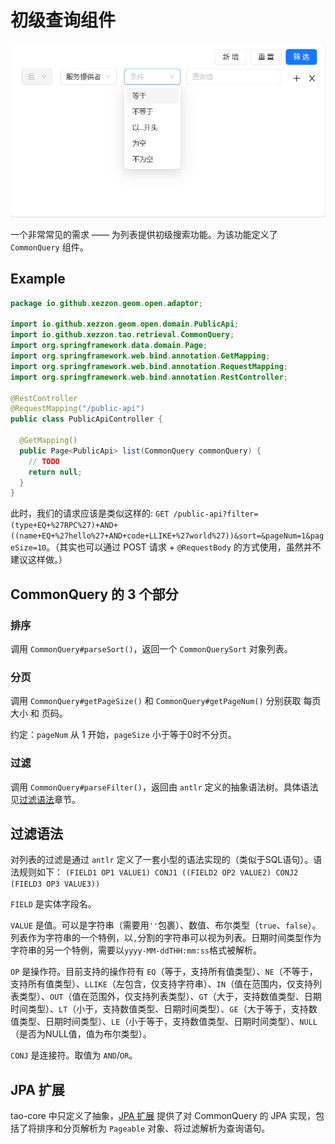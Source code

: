 # 初级查询组件

![初级查询组件示意图.png](assert/common-query.png)

一个非常常见的需求 —— 为列表提供初级搜索功能。为该功能定义了 `CommonQuery` 组件。

## Example

```java
package io.github.xezzon.geom.open.adaptor;

import io.github.xezzon.geom.open.domain.PublicApi;
import io.github.xezzon.tao.retrieval.CommonQuery;
import org.springframework.data.domain.Page;
import org.springframework.web.bind.annotation.GetMapping;
import org.springframework.web.bind.annotation.RequestMapping;
import org.springframework.web.bind.annotation.RestController;

@RestController
@RequestMapping("/public-api")
public class PublicApiController {

  @GetMapping()
  public Page<PublicApi> list(CommonQuery commonQuery) {
    // TODO
    return null;
  }
}
```

此时，我们的请求应该是类似这样的: `GET /public-api?filter=(type+EQ+%27RPC%27)+AND+((name+EQ+%27hello%27+AND+code+LLIKE+%27world%27))&sort=&pageNum=1&pageSize=10`。（其实也可以通过 POST 请求 + `@RequestBody` 的方式使用，虽然并不建议这样做。）

## CommonQuery 的 3 个部分

### 排序

调用 `CommonQuery#parseSort()`，返回一个 `CommonQuerySort` 对象列表。

### 分页

调用 `CommonQuery#getPageSize()` 和 `CommonQuery#getPageNum()` 分别获取 每页大小 和 页码。

约定：`pageNum` 从 1 开始，`pageSize` 小于等于0时不分页。

### 过滤

调用 `CommonQuery#parseFilter()`，返回由 `antlr` 定义的抽象语法树。具体语法见[过滤语法](#过滤语法)章节。

## 过滤语法

对列表的过滤是通过 `antlr` 定义了一套小型的语法实现的（类似于SQL语句）。语法规则如下：
`(FIELD1 OP1 VALUE1) CONJ1 ((FIELD2 OP2 VALUE2) CONJ2 (FIELD3 OP3 VALUE3))`

`FIELD` 是实体字段名。

`VALUE` 是值。可以是字符串（需要用`''`包裹）、数值、布尔类型（`true`、`false`）。列表作为字符串的一个特例，以`,`分割的字符串可以视为列表。日期时间类型作为字符串的另一个特例，需要以`yyyy-MM-ddTHH:mm:ss`格式被解析。

`OP` 是操作符。目前支持的操作符有 `EQ`（等于，支持所有值类型）、`NE`（不等于，支持所有值类型）、`LLIKE`（左包含，仅支持字符串）、`IN`（值在范围内，仅支持列表类型）、`OUT`（值在范围外，仅支持列表类型）、`GT`（大于，支持数值类型、日期时间类型）、`LT`（小于，支持数值类型、日期时间类型）、`GE`（大于等于，支持数值类型、日期时间类型）、`LE`（小于等于，支持数值类型、日期时间类型）、`NULL`（是否为NULL值，值为布尔类型）。

`CONJ` 是连接符。取值为 `AND`/`OR`。

## JPA 扩展

tao-core 中只定义了抽象，[JPA 扩展](https://github.com/xezzon/tao-addon-jpa) 提供了对 CommonQuery 的 JPA 实现，包括了将排序和分页解析为 `Pageable` 对象、将过滤解析为查询语句。
